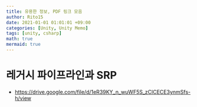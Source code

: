 ```yaml
---
title: 유용한 정보, PDF 링크 모음
author: Rito15
date: 2021-01-01 01:01:01 +09:00
categories: [Unity, Unity Memo]
tags: [unity, csharp]
math: true
mermaid: true
---
```


# 레거시 파이프라인과 SRP

- <https://drive.google.com/file/d/1eR39KY_n_wuWF5S_zClCECE3ynmSfs-h/view>

<br>

